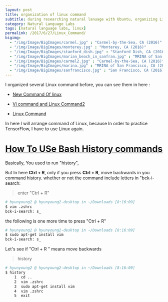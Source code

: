```yaml
---
layout: post
title: organization of linux command
subtitle: during researching natural lanuage with Ubuntu, organizing Linux command.
category: Natural Language Labs
tags: [natural language labs, linux]
permalink: /2017/6/27/Linux_Command/
bigimg: 
  - "/img/Image/BigImages/carmel.jpg" : "Carmel-by-the-Sea, CA (2016)"
  - "/img/Image/BigImages/monterey.jpg" : "Monterey, CA (2016)"
  - "/img/Image/BigImages/stanford_dish.jpg" : "Stanford Dish, CA (2016)"
  - "/img/Image/BigImages/marian_beach_in_sanfran.jpg" : "MRINA of San Francisco, CA (2016)"
  - "/img/Image/BigImages/carmel2.jpg" : "Carmel-by-the-Sea, CA (2016)"
  - "/img/Image/BigImages/marina.jpg" : "MRINA of San Francisco, CA (2016)"
  - "/img/Image/BigImages/sanfrancisco.jpg" : "San Francisco, CA (2016)"
---
```



I organized several Linux command before, you can see them in here :

- [New Command Of linux](https://hyunyoung2.github.io/2017/01/11/New_Command_In_LINUX/)

- [Vi command and Linux Command2](https://hyunyoung2.github.io/2016/09/26/Vi_And_LInux_Commands/)

- [Linux Command](https://hyunyoung2.github.io/2016/03/02/Linux_Command/)

In here I will arrange command of Linux, because In order to practice TensorFlow, I have to use Linux again.


# [How To USe Bash History commands](https://www.digitalocean.com/community/tutorials/how-to-use-bash-history-commands-and-expansions-on-a-linux-vps) 

  Basically, You used to run "history", 
  
  But In here **Ctrl + R**, only if you press **Ctrl + R**, move backwards in you command history. whether or not the command include letters in "bck-i-search: 
  
  > enter "Ctrl +  R"
  
```bash
# hyunyoung2 @ hyunyoung2-desktop in ~/Downloads [8:16:09] 
$ vim .zshrc
bck-i-search: s_
```
the following is one more time to press "Ctrl + R"

```bash 
# hyunyoung2 @ hyunyoung2-desktop in ~/Downloads [8:16:09] 
$ sudo apt-get install vim
bck-i-search: s_
```
Let's see if "Ctrl + R " means move backwards

 > history 

```bash
# hyunyoung2 @ hyunyoung2-desktop in ~/Downloads [8:16:09] 
$ history                 
    1  cd ..
    2  vim .zshrc
    3  sudo apt-get install vim
    4  vim .zshrc
    5  exit
```


